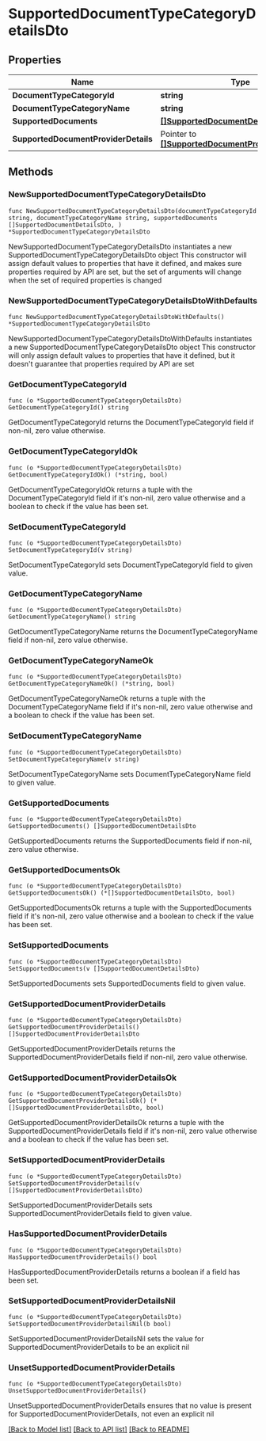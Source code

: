 # SupportedDocumentTypeCategoryDetailsDto

## Properties

Name | Type | Description | Notes
------------ | ------------- | ------------- | -------------
**DocumentTypeCategoryId** | **string** |  | 
**DocumentTypeCategoryName** | **string** |  | 
**SupportedDocuments** | [**[]SupportedDocumentDetailsDto**](SupportedDocumentDetailsDto.md) |  | 
**SupportedDocumentProviderDetails** | Pointer to [**[]SupportedDocumentProviderDetailsDto**](SupportedDocumentProviderDetailsDto.md) |  | [optional] 

## Methods

### NewSupportedDocumentTypeCategoryDetailsDto

`func NewSupportedDocumentTypeCategoryDetailsDto(documentTypeCategoryId string, documentTypeCategoryName string, supportedDocuments []SupportedDocumentDetailsDto, ) *SupportedDocumentTypeCategoryDetailsDto`

NewSupportedDocumentTypeCategoryDetailsDto instantiates a new SupportedDocumentTypeCategoryDetailsDto object
This constructor will assign default values to properties that have it defined,
and makes sure properties required by API are set, but the set of arguments
will change when the set of required properties is changed

### NewSupportedDocumentTypeCategoryDetailsDtoWithDefaults

`func NewSupportedDocumentTypeCategoryDetailsDtoWithDefaults() *SupportedDocumentTypeCategoryDetailsDto`

NewSupportedDocumentTypeCategoryDetailsDtoWithDefaults instantiates a new SupportedDocumentTypeCategoryDetailsDto object
This constructor will only assign default values to properties that have it defined,
but it doesn't guarantee that properties required by API are set

### GetDocumentTypeCategoryId

`func (o *SupportedDocumentTypeCategoryDetailsDto) GetDocumentTypeCategoryId() string`

GetDocumentTypeCategoryId returns the DocumentTypeCategoryId field if non-nil, zero value otherwise.

### GetDocumentTypeCategoryIdOk

`func (o *SupportedDocumentTypeCategoryDetailsDto) GetDocumentTypeCategoryIdOk() (*string, bool)`

GetDocumentTypeCategoryIdOk returns a tuple with the DocumentTypeCategoryId field if it's non-nil, zero value otherwise
and a boolean to check if the value has been set.

### SetDocumentTypeCategoryId

`func (o *SupportedDocumentTypeCategoryDetailsDto) SetDocumentTypeCategoryId(v string)`

SetDocumentTypeCategoryId sets DocumentTypeCategoryId field to given value.


### GetDocumentTypeCategoryName

`func (o *SupportedDocumentTypeCategoryDetailsDto) GetDocumentTypeCategoryName() string`

GetDocumentTypeCategoryName returns the DocumentTypeCategoryName field if non-nil, zero value otherwise.

### GetDocumentTypeCategoryNameOk

`func (o *SupportedDocumentTypeCategoryDetailsDto) GetDocumentTypeCategoryNameOk() (*string, bool)`

GetDocumentTypeCategoryNameOk returns a tuple with the DocumentTypeCategoryName field if it's non-nil, zero value otherwise
and a boolean to check if the value has been set.

### SetDocumentTypeCategoryName

`func (o *SupportedDocumentTypeCategoryDetailsDto) SetDocumentTypeCategoryName(v string)`

SetDocumentTypeCategoryName sets DocumentTypeCategoryName field to given value.


### GetSupportedDocuments

`func (o *SupportedDocumentTypeCategoryDetailsDto) GetSupportedDocuments() []SupportedDocumentDetailsDto`

GetSupportedDocuments returns the SupportedDocuments field if non-nil, zero value otherwise.

### GetSupportedDocumentsOk

`func (o *SupportedDocumentTypeCategoryDetailsDto) GetSupportedDocumentsOk() (*[]SupportedDocumentDetailsDto, bool)`

GetSupportedDocumentsOk returns a tuple with the SupportedDocuments field if it's non-nil, zero value otherwise
and a boolean to check if the value has been set.

### SetSupportedDocuments

`func (o *SupportedDocumentTypeCategoryDetailsDto) SetSupportedDocuments(v []SupportedDocumentDetailsDto)`

SetSupportedDocuments sets SupportedDocuments field to given value.


### GetSupportedDocumentProviderDetails

`func (o *SupportedDocumentTypeCategoryDetailsDto) GetSupportedDocumentProviderDetails() []SupportedDocumentProviderDetailsDto`

GetSupportedDocumentProviderDetails returns the SupportedDocumentProviderDetails field if non-nil, zero value otherwise.

### GetSupportedDocumentProviderDetailsOk

`func (o *SupportedDocumentTypeCategoryDetailsDto) GetSupportedDocumentProviderDetailsOk() (*[]SupportedDocumentProviderDetailsDto, bool)`

GetSupportedDocumentProviderDetailsOk returns a tuple with the SupportedDocumentProviderDetails field if it's non-nil, zero value otherwise
and a boolean to check if the value has been set.

### SetSupportedDocumentProviderDetails

`func (o *SupportedDocumentTypeCategoryDetailsDto) SetSupportedDocumentProviderDetails(v []SupportedDocumentProviderDetailsDto)`

SetSupportedDocumentProviderDetails sets SupportedDocumentProviderDetails field to given value.

### HasSupportedDocumentProviderDetails

`func (o *SupportedDocumentTypeCategoryDetailsDto) HasSupportedDocumentProviderDetails() bool`

HasSupportedDocumentProviderDetails returns a boolean if a field has been set.

### SetSupportedDocumentProviderDetailsNil

`func (o *SupportedDocumentTypeCategoryDetailsDto) SetSupportedDocumentProviderDetailsNil(b bool)`

 SetSupportedDocumentProviderDetailsNil sets the value for SupportedDocumentProviderDetails to be an explicit nil

### UnsetSupportedDocumentProviderDetails
`func (o *SupportedDocumentTypeCategoryDetailsDto) UnsetSupportedDocumentProviderDetails()`

UnsetSupportedDocumentProviderDetails ensures that no value is present for SupportedDocumentProviderDetails, not even an explicit nil

[[Back to Model list]](../README.md#documentation-for-models) [[Back to API list]](../README.md#documentation-for-api-endpoints) [[Back to README]](../README.md)


